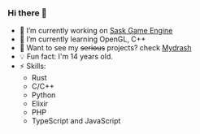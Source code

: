 ### Hi there 👋
- 🔭 I’m currently working on [Sask Game Engine](https://github.com/Mydrash/Sask)
- 🌱 I’m currently learning OpenGL, C++
- 🤔 Want to see my ~~serious~~ projects? check [Mydrash](https://github.com/Mydrash)
- 💡 Fun fact: I'm 14 years old.
- ⚡ Skills:
    - Rust
    - C/C++
    - Python
    - Elixir
    - PHP
    - TypeScript and JavaScript
 
<!--
**milyth/milyth** is a ✨ _special_ ✨ repository because its `README.md` (this file) appears on your GitHub profile.

Here are some ideas to get you started:

..
 ...
- 👯 I’m looking to collaborate on ...
- 🤔 I’m looking for help with ...
- 💬 Ask me about ...
- 📫 How to reach me: ...
- 😄 Pronouns: ...
 ...
-->
